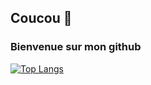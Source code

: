## Coucou 👋
### Bienvenue sur mon github
[![Top Langs](https://github-readme-stats.vercel.app/api/top-langs/?username=jeremie-j&theme=vue-dark)](https://github.com/jeremie-j)

